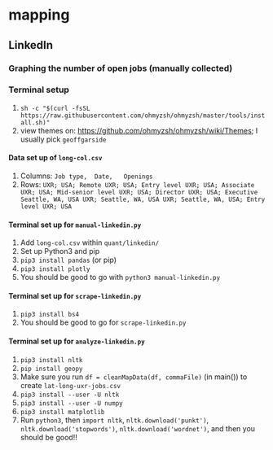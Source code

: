 # mapping

## LinkedIn
### Graphing the number of open jobs (manually collected)
### Terminal setup
1. `sh -c "$(curl -fsSL https://raw.githubusercontent.com/ohmyzsh/ohmyzsh/master/tools/install.sh)"`
2. view themes on: https://github.com/ohmyzsh/ohmyzsh/wiki/Themes; I usually pick `geoffgarside`


#### Data set up of `long-col.csv`
1. Columns: `Job type,	Date,	Openings`
2. Rows:
`UXR; USA; Remote
UXR; USA; Entry level
UXR; USA; Associate
UXR; USA; Mid-senior level
UXR; USA; Director
UXR; USA; Executive
Seattle, WA, USA
UXR; Seattle, WA, USA
UXR; Seattle, WA, USA; Entry level
UXR; USA`

#### Terminal set up for `manual-linkedin.py`
1. Add `long-col.csv` within `quant/linkedin/` 
2. Set up Python3 and pip
3. `pip3 install pandas` (or pip)
4. `pip3 install plotly`
5. You should be good to go with `python3 manual-linkedin.py`

#### Terminal set up for `scrape-linkedin.py`
1. `pip3 install bs4`
2. You should be good to go for `scrape-linkedin.py`

#### Terminal set up for `analyze-linkedin.py`
1. `pip3 install nltk`
2. `pip install geopy`
3. Make sure you run `df = cleanMapData(df, commaFile)` (in main()) to create `lat-long-uxr-jobs.csv`
4. `pip3 install --user -U nltk`
5. `pip3 install --user -U numpy`
6. `pip3 install matplotlib`
7. Run `python3`, then `import nltk`, `nltk.download('punkt')`, `nltk.download('stopwords')`, `nltk.download('wordnet')`, and then you should be good!!
